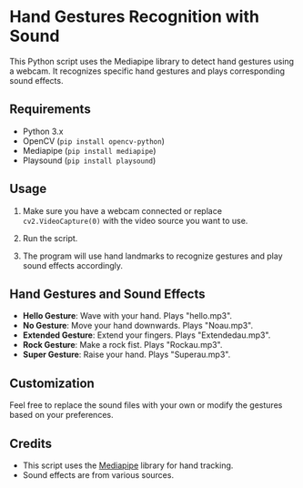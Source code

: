# Hand Gestures Recognition with Sound

This Python script uses the Mediapipe library to detect hand gestures using a webcam. It recognizes specific hand gestures and plays corresponding sound effects.

## Requirements

- Python 3.x
- OpenCV (`pip install opencv-python`)
- Mediapipe (`pip install mediapipe`)
- Playsound (`pip install playsound`)

## Usage

1. Make sure you have a webcam connected or replace `cv2.VideoCapture(0)` with the video source you want to use.

2. Run the script.

3. The program will use hand landmarks to recognize gestures and play sound effects accordingly.

## Hand Gestures and Sound Effects

- **Hello Gesture**: Wave with your hand. Plays "hello.mp3".
- **No Gesture**: Move your hand downwards. Plays "Noau.mp3".
- **Extended Gesture**: Extend your fingers. Plays "Extendedau.mp3".
- **Rock Gesture**: Make a rock fist. Plays "Rockau.mp3".
- **Super Gesture**: Raise your hand. Plays "Superau.mp3".

## Customization

Feel free to replace the sound files with your own or modify the gestures based on your preferences.

## Credits

- This script uses the [Mediapipe](https://google.github.io/mediapipe/) library for hand tracking.
- Sound effects are from various sources.



